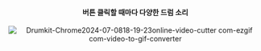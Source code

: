 <div align="center"> 

 #### 버튼 클릭할 때마다 다양한 드럼 소리
  
![Drumkit-Chrome2024-07-0818-19-23online-video-cutter com-ezgif com-video-to-gif-converter](https://github.com/Brelisa/JavaScript-Projects/assets/171533208/ab5f7bb4-7368-4d8d-9a87-427a1bd47a2f)
</div>
